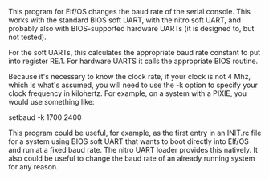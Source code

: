 This program for Elf/OS changes the baud rate of the serial console. This works with the standard BIOS soft UART, with the nitro soft UART, and probably also with BIOS-supported hardware UARTs (it is designed to, but not tested).

For the soft UARTs, this calculates the appropriate baud rate constant to put into register RE.1. For hardware UARTS it calls the appropriate BIOS routine.

Because it's necessary to know the clock rate, if your clock is not 4 Mhz, which is what's assumed, you will need to use the -k option to specify your clock frequency in kilohertz. For example, on a system with a PIXIE, you would use something like:

setbaud -k 1700 2400

This program could be useful, for example, as the first entry in an INIT.rc file for a system using BIOS soft UART that wants to boot directly into Elf/OS and run at a fixed baud rate. The nitro UART loader provides this natively. It also could be useful to change the baud rate of an already running system for any reason.

